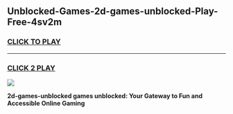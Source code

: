 
## Unblocked-Games-2d-games-unblocked-Play-Free-4sv2m
<h3>
<a href="https://premium76.site?title=2d-games-unblocked&ref=10A">CLICK TO PLAY</a></h3>
<hr>

<h3>
<a href="https://premium76.site?title=2d-games-unblocked&ref=10A">CLICK 2 PLAY</a>
  
</h3>

<a href="https://premium76.site?title=2d-games-unblocked&ref=10A"><img src="https://clearcache.store/games.png"></a>


**2d-games-unblocked games unblocked: Your Gateway to Fun and Accessible Online Gaming**
